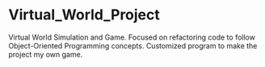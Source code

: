 # Virtual_World_Project
Virtual World Simulation and Game. Focused on refactoring code to follow Object-Oriented Programming concepts.  Customized program to make the project my own game.
